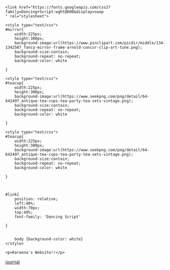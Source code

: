 <!DOCTYPE html>
<html>
<head>
	<title></title>

	<link href="https://fonts.googleapis.com/css2?family=Dancing+Script:wght@600&display=swap
	" rel="stylesheet">

	<style type="text/css">
	#mirror{
		width:225px;
		height:300px;
		background-image:url(https://www.pinclipart.com/picdir/middle/134-1342507_fancy-mirror-frame-arnold-concur-clip-art-tune.png);
		background-size:contain;
		background-repeat: no-repeat;
		background-color: white

	}

	<style type="text/css">
	#teacup{
		width:225px;
		height:300px;
		background-image:url(https://www.seekpng.com/png/detail/64-642497_antique-tea-cups-tea-party-tea-sets-vintage.png);
		background-size:contain;
		background-repeat: no-repeat;
		background-color: white

	}

	<style type="text/css">
	#teacup{
		width:225px;
		height:300px;
		background-image:url(https://www.seekpng.com/png/detail/64-642497_antique-tea-cups-tea-party-tea-sets-vintage.png);
		background-size:contain;
		background-repeat: no-repeat;
		background-color: white

	}



	#link{
		position: relative;
		left:40%;
		width:70px;
		top:40%;
		font-family: 'Dancing Script'

	}


		body {background-color: white}
	</style>
</head>
<body>

	<p>Kareena's Website!!</p>
	

<a href="journal.html"><div id="mirror">

<div id="link">journal</div>

</div>

<div id="teacup"> 
	
</div>

<div id="chand"> 
	
</div>

</a>

</body>
</html>